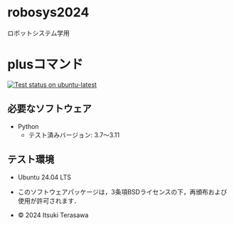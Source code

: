 # robosys2024
ロボットシステム学用

# plusコマンド
<a href="https://github.com/IT2729/robosys2024/actions/workflows/test_FKmanipulator.yml"><img src="https://github.com/IT2729/robosys2024/actions/workflows/test_FKmanipulator.yml/badge.svg" alt="Test status on ubuntu-latest"></a>

## 必要なソフトウェア
  - Python
    - テスト済みバージョン: 3.7～3.11

## テスト環境
  - Ubuntu 24.04 LTS

- このソフトウェアパッケージは，3条項BSDライセンスの下，再頒布および使用が許可されます．
- © 2024 Itsuki Terasawa
